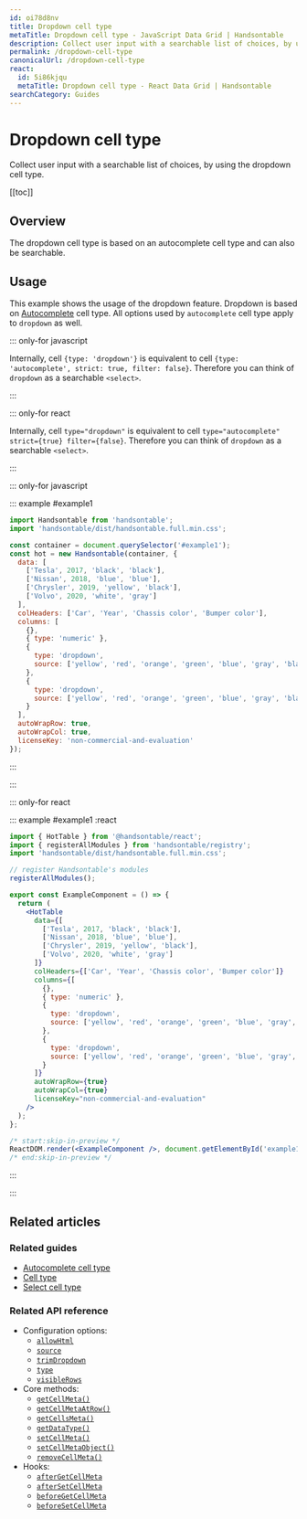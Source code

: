 ```yaml
---
id: oi78d8nv
title: Dropdown cell type
metaTitle: Dropdown cell type - JavaScript Data Grid | Handsontable
description: Collect user input with a searchable list of choices, by using the dropdown cell type.
permalink: /dropdown-cell-type
canonicalUrl: /dropdown-cell-type
react:
  id: 5i86kjqu
  metaTitle: Dropdown cell type - React Data Grid | Handsontable
searchCategory: Guides
---
```


# Dropdown cell type

Collect user input with a searchable list of choices, by using the dropdown cell type.

[[toc]]

## Overview

The dropdown cell type is based on an autocomplete cell type and can also be searchable.

## Usage

This example shows the usage of the dropdown feature. Dropdown is based on [Autocomplete](@/guides/cell-types/autocomplete-cell-type.md) cell type. All options used by `autocomplete` cell type apply to `dropdown` as well.

::: only-for javascript

Internally, cell `{type: 'dropdown'}` is equivalent to cell `{type: 'autocomplete', strict: true, filter: false}`. Therefore you can think of `dropdown` as a searchable `<select>`.

:::

::: only-for react

Internally, cell `type="dropdown"` is equivalent to cell `type="autocomplete" strict={true} filter={false}`. Therefore you can think of `dropdown` as a searchable `<select>`.

:::

::: only-for javascript

::: example #example1

```js
import Handsontable from 'handsontable';
import 'handsontable/dist/handsontable.full.min.css';

const container = document.querySelector('#example1');
const hot = new Handsontable(container, {
  data: [
    ['Tesla', 2017, 'black', 'black'],
    ['Nissan', 2018, 'blue', 'blue'],
    ['Chrysler', 2019, 'yellow', 'black'],
    ['Volvo', 2020, 'white', 'gray']
  ],
  colHeaders: ['Car', 'Year', 'Chassis color', 'Bumper color'],
  columns: [
    {},
    { type: 'numeric' },
    {
      type: 'dropdown',
      source: ['yellow', 'red', 'orange', 'green', 'blue', 'gray', 'black', 'white']
    },
    {
      type: 'dropdown',
      source: ['yellow', 'red', 'orange', 'green', 'blue', 'gray', 'black', 'white']
    }
  ],
  autoWrapRow: true,
  autoWrapCol: true,
  licenseKey: 'non-commercial-and-evaluation'
});
```

:::

:::

::: only-for react

::: example #example1 :react

```jsx
import { HotTable } from '@handsontable/react';
import { registerAllModules } from 'handsontable/registry';
import 'handsontable/dist/handsontable.full.min.css';

// register Handsontable's modules
registerAllModules();

export const ExampleComponent = () => {
  return (
    <HotTable
      data={[
        ['Tesla', 2017, 'black', 'black'],
        ['Nissan', 2018, 'blue', 'blue'],
        ['Chrysler', 2019, 'yellow', 'black'],
        ['Volvo', 2020, 'white', 'gray']
      ]}
      colHeaders={['Car', 'Year', 'Chassis color', 'Bumper color']}
      columns={[
        {},
        { type: 'numeric' },
        {
          type: 'dropdown',
          source: ['yellow', 'red', 'orange', 'green', 'blue', 'gray', 'black', 'white']
        },
        {
          type: 'dropdown',
          source: ['yellow', 'red', 'orange', 'green', 'blue', 'gray', 'black', 'white']
        }
      ]}
      autoWrapRow={true}
      autoWrapCol={true}
      licenseKey="non-commercial-and-evaluation"
    />
  );
};

/* start:skip-in-preview */
ReactDOM.render(<ExampleComponent />, document.getElementById('example1'));
/* end:skip-in-preview */
```

:::

:::

## Related articles

### Related guides

- [Autocomplete cell type](@/guides/cell-types/autocomplete-cell-type.md)
- [Cell type](@/guides/cell-types/cell-type.md)
- [Select cell type](@/guides/cell-types/select-cell-type.md)

### Related API reference

- Configuration options:
  - [`allowHtml`](@/api/options.md#allowhtml)
  - [`source`](@/api/options.md#source)
  - [`trimDropdown`](@/api/options.md#trimdropdown)
  - [`type`](@/api/options.md#type)
  - [`visibleRows`](@/api/options.md#visiblerows)
- Core methods:
  - [`getCellMeta()`](@/api/core.md#getcellmeta)
  - [`getCellMetaAtRow()`](@/api/core.md#getcellmetaatrow)
  - [`getCellsMeta()`](@/api/core.md#getcellsmeta)
  - [`getDataType()`](@/api/core.md#getdatatype)
  - [`setCellMeta()`](@/api/core.md#setcellmeta)
  - [`setCellMetaObject()`](@/api/core.md#setcellmetaobject)
  - [`removeCellMeta()`](@/api/core.md#removecellmeta)
- Hooks:
  - [`afterGetCellMeta`](@/api/hooks.md#aftergetcellmeta)
  - [`afterSetCellMeta`](@/api/hooks.md#aftersetcellmeta)
  - [`beforeGetCellMeta`](@/api/hooks.md#beforegetcellmeta)
  - [`beforeSetCellMeta`](@/api/hooks.md#beforesetcellmeta)
